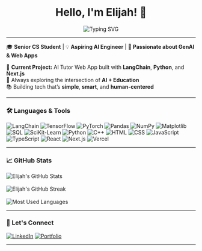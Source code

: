 <h1 align="center">Hello, I'm Elijah! 👋</h1>

<p align="center">
  <img src="https://readme-typing-svg.demolab.com?font=Fira+Code&size=24&pause=1000&center=true&vCenter=true&width=435&lines=Computer+Science+Student;AI+%2F+ML+Enthusiast;Full-Stack+Developer;Always+Building+Something+New;Believing+in+a+Bright+Future" alt="Typing SVG" />
</p>

---

🎓 **Senior CS Student** | 💡 **Aspiring AI Engineer** | 🧠 **Passionate about GenAI & Web Apps**

🔭 **Current Project:** AI Tutor Web App built with **LangChain**, **Python**, and **Next.js**  
🌱 Always exploring the intersection of **AI + Education**  
📚 Building tech that’s **simple**, **smart**, and **human-centered**  

---

### 🛠️ Languages & Tools

![LangChain](https://img.shields.io/badge/LangChain-000000?style=for-the-badge&logo=openai&logoColor=white)
![TensorFlow](https://img.shields.io/badge/TensorFlow-FF6F00?style=for-the-badge&logo=tensorflow&logoColor=white)
![PyTorch](https://img.shields.io/badge/PyTorch-EE4C2C?style=for-the-badge&logo=pytorch&logoColor=white)
![Pandas](https://img.shields.io/badge/Pandas-150458?style=for-the-badge&logo=pandas&logoColor=white)
![NumPy](https://img.shields.io/badge/NumPy-013243?style=for-the-badge&logo=numpy&logoColor=white)
![Matplotlib](https://img.shields.io/badge/Matplotlib-11557c?style=for-the-badge&logo=python&logoColor=white)
![SQL](https://img.shields.io/badge/SQL-4479A1?style=for-the-badge&logo=postgresql&logoColor=white)
![SciKit-Learn](https://img.shields.io/badge/SciKit_Learn-F7931E?style=for-the-badge&logo=scikit-learn&logoColor=white)
![Python](https://img.shields.io/badge/Python-3670A0?style=for-the-badge&logo=python&logoColor=ffdd54)
![C++](https://img.shields.io/badge/C++-00599C?style=for-the-badge&logo=cplusplus&logoColor=white)
![HTML](https://img.shields.io/badge/HTML-E34F26?style=for-the-badge&logo=html5&logoColor=white)
![CSS](https://img.shields.io/badge/CSS-1572B6?style=for-the-badge&logo=css3&logoColor=white)
![JavaScript](https://img.shields.io/badge/JavaScript-F7DF1E?style=for-the-badge&logo=javascript&logoColor=black)
![TypeScript](https://img.shields.io/badge/TypeScript-007ACC?style=for-the-badge&logo=typescript&logoColor=white)
![React](https://img.shields.io/badge/React-20232A?style=for-the-badge&logo=react&logoColor=61DAFB)
![Next.js](https://img.shields.io/badge/Next.js-000000?style=for-the-badge&logo=nextdotjs&logoColor=white)
![Vercel](https://img.shields.io/badge/Vercel-000000?style=for-the-badge&logo=vercel&logoColor=white)

---

### 📈 GitHub Stats

<p align="left">
  <img src="https://github-readme-stats.vercel.app/api?username=ECampbell37&show_icons=true&theme=radical" alt="Elijah's GitHub Stats" />
  <br><br>
  <img src="https://github-readme-streak-stats.herokuapp.com/?user=ECampbell37&theme=radical" alt="Elijah's GitHub Streak" />
  <br><br>
  <img src="https://github-readme-stats.vercel.app/api/top-langs/?username=ECampbell37&layout=compact&theme=radical" alt="Most Used Languages" />
</p>

---


### 🔗 Let's Connect

[![LinkedIn](https://img.shields.io/badge/LinkedIn-blue?style=for-the-badge&logo=linkedin&logoColor=white)](https://www.linkedin.com/in/elijah-campbell-ihim/)
[![Portfolio](https://img.shields.io/badge/Portfolio-222222?style=for-the-badge&logo=vercel&logoColor=white)](https://elijahcampbellihimportfolio.com)

---
